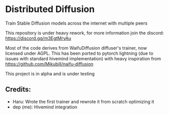 # Distributed Diffusion
Train Stable Diffusion models across the internet with multiple peers

This repository is under heavy rework, for more information join the discord: https://discord.gg/m3EgtMryAu


Most of the code derives from WaifuDiffusion diffuser's trainer, now licensed under AGPL. This has been ported to pytorch lightning (due to issues with standard hivemind implementation) with heavy inspiration from https://github.com/Mikubill/naifu-diffusion

This project is in alpha and is under testing

## Credits:
- Haru: Wrote the first trainer and rewrote it from scratch optimizing it
- dep (me): Hivemind integration
